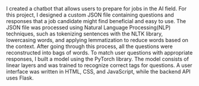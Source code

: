 I created a chatbot that allows users to prepare for jobs in the AI field. For this project, I designed a custom JSON file containing questions and responses that a job candidate might find beneficial and easy to use. The JSON file was processed using Natural Language Processing(NLP) techniques, such as tokenizing sentences with the NLTK library, lowercasing words, and applying lemmatization to reduce words based on the context. After going through this process, all the questions were reconstructed into bags of words.
To match user questions with appropriate responses, I built a model using the PyTorch library. The model consists of linear layers and was trained to recognize correct tags for questions. A user interface was written in HTML, CSS, and JavaScript, while the backend API uses Flask.
